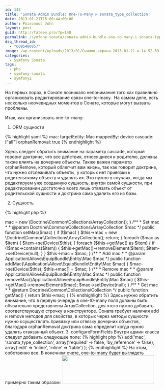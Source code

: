 ```yaml
---
id: 148
title: 'Sonata Admin Bundle: One-To-Many и sonata_type_collection'
date: 2013-01-21T15:00:44+00:00
author: Poisonous John
layout: post
guid: http://fateev.pro/?p=148
permalink: /symfony-sonata/sonata-admin-bundle-one-to-many-i-sonata-type-collection.html
dsq_thread_id:
  - "6095480857"
image: /wp-content/uploads/2013/01/Снимок-экрана-2013-01-21-в-14.52.53.png
categories:
  - Symfony Sonata
tags:
  - php
  - symfony-sonata
  - symfony2
---
```

На первых порах, в Сонате возникало непонимание того как правильно организовать редактирование связи one-to-many.  На самом деле, есть несколько неочевидных моментов в Сонате, которые могут вызвать проблемы.<!--more-->

Итак, как организовать one-to-many:

1. ORM сущности

{% highlight yaml %}
mac:
    targetEntity: Mac
    mappedBy: device
    cascade: ["all"]
    orphanRemoval: true
{% endhighlight %}

Здесь следует обратить внимание на параметр cascade, который говорит доктрине, что все действия, относящиеся к родителю, должны также влиять на дочерние объекты. Также важен параметр orphanRemove, который облегчит вам жизнь, так как говорит доктрине, что нужно отслеживать объекты, у которых нет привязки к родительскому объекту и удалять их. Это нужно в случаях, когда мы редактируем уже созданную сущность, внутри самой сущности, при редактировании достаточно всего лишь отвязать объект от родительской сущности и доктрина сама удалить его из базы.

2. Сущность

{% highlight php %}
<?php
/**
* @var Application\Ailove\EquipBundle\Entity\Mac
*/
private $mac;

/**
* Construct
*/
public function __construct()
{
    $this->mac = new \Doctrine\Common\Collections\ArrayCollection();
}

/**
* Set mac
*
* @param Doctrine\Common\Collections\ArrayCollection $mac
*/
public function setMac($mac)
{
    if (!$mac) {
        $this->mac = new \Doctrine\Common\Collections\ArrayCollection();
        return;
    }

    foreach ($mac as $item) {
        $item->setDevice($this);
    }

    foreach ($this->getMac() as $item) {
        if (!$mac->contains($item)) {
            $this->getMac()->removeElement($item);
            $item->setDevice(null);
        }
    }

    $this->mac = $mac;
}

/**
* Add mac
*
* @param Application\Ailove\EquipBundle\Entity\Mac $mac
*/
public function addMac(\Application\Ailove\EquipBundle\Entity\Mac $mac)
{
    $mac->setDevice($this);
    $this->mac[] = $mac;
}

/**
* Remove mac
*
* @param Application\Ailove\EquipBundle\Entity\Mac $mac
*/
public function removeMac(\Application\Ailove\EquipBundle\Entity\Mac $mac)
{
    $this->getMac()->removeElement($mac);
    $mac->setDevice(null);
}

/**
* Get mac
*
* @return Doctrine\Common\Collections\Collection
*/
public function getMac()
{
    return $this->mac;
}
{% endhighlight %}
Здесь нужно обратить внимание, что в первую очередь в one-t0-many поля должны быть обязательно представлены ArrayCollection, для этого нужно добавить соответствующую строчку в конструкторе. Соната требует наличия add и remove методов для свойства, в которых через методы сущности нужно осуществлять привязку или отвязку дочерних объектов, благодаря orphanRemoval доктрина сама определит когда нужно удалять отвязанный объект.

3. configureFormFields

Внутри админ класса следует добавить следующее поле:

{% highlight php %}
<?php
$formBuilder->add('mac', 'sonata_type_collection',
    array('required' => false, 'by_reference' => false),
    array('edit' => 'inline', 'inline' => 'table')
);
{% endhighlight %}

На этом, собственно все. В конечном счете, one-to-many будет выглядеть примерно таким образом:

<a href="http://fateev.pro/wp-content/uploads/2013/01/Снимок-экрана-2013-01-21-в-14.52.53.png"><img class="alignnone size-medium wp-image-150" title="Снимок экрана 2013-01-21 в 14.52.53" src="http://fateev.pro/wp-content/uploads/2013/01/Снимок-экрана-2013-01-21-в-14.52.53-300x93.png" alt="" width="300" height="93" /></a>